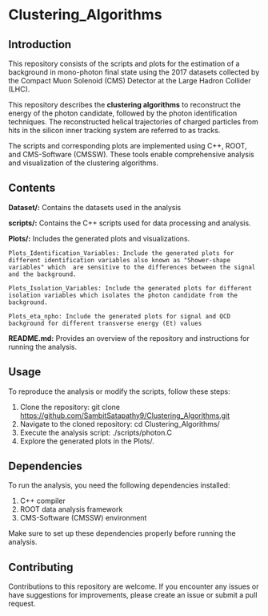 # Clustering_Algorithms
## Introduction
This repository consists of the scripts and plots for the estimation of a background in mono-photon final state using the 2017 datasets collected by the Compact Muon Solenoid (CMS) Detector at the Large Hadron Collider (LHC).

This repository describes the **clustering algorithms** to reconstruct the energy of the photon candidate, followed by the photon identification techniques. The reconstructed helical trajectories of charged particles from hits in the silicon inner tracking system are referred to as tracks.

The scripts and corresponding plots are implemented using C++, ROOT, and CMS-Software (CMSSW). These tools enable comprehensive analysis and visualization of the clustering algorithms.

## Contents
**Dataset/:** Contains the datasets used in the analysis 

**scripts/:** Contains the C++ scripts used for data processing and analysis. 

**Plots/:** Includes the generated plots and visualizations.

    Plots_Identification_Variables: Include the generated plots for different identification variables also known as "Shower-shape variables" which  are sensitive to the differences between the signal and the background.

    Plots_Isolation_Variables: Include the generated plots for different isolation variables which isolates the photon candidate from the background. 
  
    Plots_eta_npho: Include the generated plots for signal and QCD background for different transverse energy (Et) values


**README.md:** Provides an overview of the repository and instructions for running the analysis.

## Usage
To reproduce the analysis or modify the scripts, follow these steps:

1. Clone the repository:              git clone https://github.com/SambitSatapathy9/Clustering_Algorithms.git
2. Navigate to the cloned repository: cd Clustering_Algorithms/
3. Execute the analysis script:       ./scripts/photon.C
4. Explore the generated plots in the Plots/.

## Dependencies
To run the analysis, you need the following dependencies installed:

1. C++ compiler
2. ROOT data analysis framework
3. CMS-Software (CMSSW) environment

Make sure to set up these dependencies properly before running the analysis.

## Contributing
Contributions to this repository are welcome. If you encounter any issues or have suggestions for improvements, please create an issue or submit a pull request.

